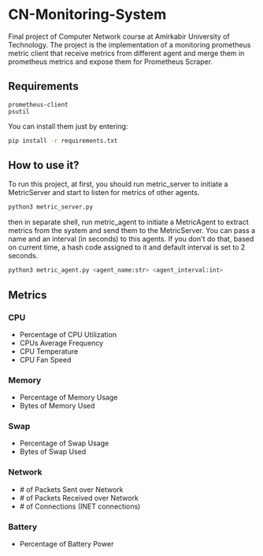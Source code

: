 # CN-Monitoring-System
Final project of Computer Network course at Amirkabir University of Technology. The project is the implementation of a monitoring prometheus metric client that receive metrics from different agent and merge them in prometheus metrics and expose them for Prometheus Scraper.

## Requirements
```
prometheus-client
psutil
```
You can install them just by entering:
```bash
pip install -r requirements.txt
```

## How to use it?
To run this project, at first, you should run metric_server to initiate a MetricServer and start to listen for metrics of other agents.
```bash
python3 metric_server.py
```

then in separate shell, run metric_agent to initiate a MetricAgent to extract metrics from the system and send them to the MetricServer. You can pass a name and an interval (in seconds) to this agents. If you don't do that, based on current time, a hash code assigned to it and default interval is set to 2 seconds.
```bash
python3 metric_agent.py <agent_name:str> <agent_interval:int>
```

## Metrics
### CPU
- Percentage of CPU Utilization
- CPUs Average Frequency
- CPU Temperature
- CPU Fan Speed
### Memory
- Percentage of Memory Usage
- Bytes of Memory Used
### Swap
- Percentage of Swap Usage
- Bytes of Swap Used
### Network
- \# of Packets Sent over Network
- \# of Packets Received over Network
- \# of Connections (INET connections)
### Battery
- Percentage of Battery Power
